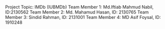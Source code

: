 Project Topic: IMDb (IUBMDb)
Team Member 1: Md.Iftiab Mahmud Nabil, ID:2130562
Team Member 2: Md. Mahamud Hasan, ID: 2130765
Team Member 3: Sindid Rahman, ID: 2131001
Team Member 4: MD Asif Foysal, ID: 1910248
